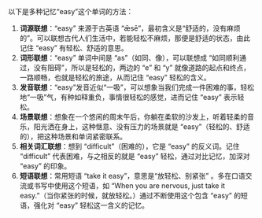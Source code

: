 以下是多种记忆“easy”这个单词的方法：
1. **词源联想**：“easy” 来源于古英语 “ǣsē”，最初含义是“舒适的，没有麻烦的”。可以联想古代人们生活中，若能轻松不麻烦，那便是舒适的状态，由此记住 “easy” 有轻松、舒适的意思。
2. **词形联想**：“easy” 单词中间是 “as”（如同、像），可以联想成 “如同顺利通过，没有阻碍”，所以是轻松的，两边的 “e” 和 “y” 就像道路的起点和终点，一路顺畅，也就是轻松的旅途，从而记住 “easy” 轻松的含义。
3. **发音联想**：“easy”发音近似“一吸”，可以想象当我们完成一件困难的事，轻松地“一吸”气，有种如释重负，事情很轻松的感觉，进而记住 “easy” 表示轻松。
4. **场景联想**：想象在一个悠闲的周末午后，你躺在柔软的沙发上，听着轻柔的音乐，阳光洒在身上，这种惬意、没有压力的场景就是 “easy”（轻松的、舒适的），把这种场景和单词紧密联系。
5. **相关词汇联想**：想到 “difficult”（困难的），它是 “easy” 的反义词。记住 “difficult” 代表困难，与之相反的就是 “easy” 轻松，通过对比记忆，加深对 “easy” 的印象。
6. **短语联想**：常用短语 “take it easy”，意思是“放轻松、别紧张” 。多在口语交流或书写中使用这个短语，如 “When you are nervous, just take it easy.”（当你紧张的时候，就放轻松。）通过不断使用这个包含 “easy” 的短语，强化对 “easy” 轻松这一含义的记忆。 